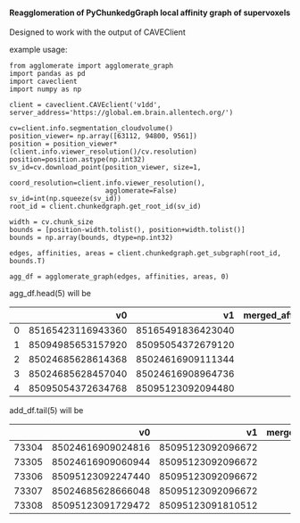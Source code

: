 #### Reagglomeration of PyChunkedgGraph local affinity graph of supervoxels

Designed to work with the output of CAVEClient

example usage:

```
from agglomerate import agglomerate_graph
import pandas as pd
import caveclient
import numpy as np

client = caveclient.CAVEclient('v1dd', server_address='https://global.em.brain.allentech.org/')

cv=client.info.segmentation_cloudvolume()
position_viewer= np.array([63112, 94800, 9561])
position = position_viewer*(client.info.viewer_resolution()/cv.resolution)
position=position.astype(np.int32)
sv_id=cv.download_point(position_viewer, size=1,
                        coord_resolution=client.info.viewer_resolution(), 
                        agglomerate=False)
sv_id=int(np.squeeze(sv_id))
root_id = client.chunkedgraph.get_root_id(sv_id)

width = cv.chunk_size
bounds = [position-width.tolist(), position+width.tolist()]
bounds = np.array(bounds, dtype=np.int32)

edges, affinities, areas = client.chunkedgraph.get_subgraph(root_id, bounds.T)

agg_df = agglomerate_graph(edges, affinities, areas, 0)
```

agg_df.head(5) will be 

|    |                v0 |                v1 |   merged_affinity |   merged_area |
|---:|------------------:|------------------:|------------------:|--------------:|
|  0 | 85165423116943360 | 85165491836423040 |               inf |             1 |
|  1 | 85094985653157920 | 85095054372679120 |               inf |             1 |
|  2 | 85024685628614368 | 85024616909111344 |               inf |             1 |
|  3 | 85024685628457040 | 85024616908964736 |               inf |             1 |
|  4 | 85095054372634768 | 85095123092094480 |               inf |             1 |

add_df.tail(5) will be

|       |                v0 |                v1 |   merged_affinity |   merged_area |
|------:|------------------:|------------------:|------------------:|--------------:|
| 73304 | 85024616909024816 | 85095123092096672 |                 6 |           110 |
| 73305 | 85024616909060944 | 85095123092096672 |                 6 |           210 |
| 73306 | 85095123092247440 | 85095123092096672 |                 5 |           110 |
| 73307 | 85024685628666048 | 85095123092096672 |                 4 |           110 |
| 73308 | 85095123091729472 | 85095123091810512 |                 3 |            20 |
